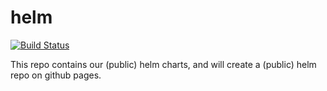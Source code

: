 # helm

[![Build Status](https://travis-ci.com/CognotektGmbH/helm.svg?branch=master)](https://travis-ci.com/CognotektGmbH/helm)

This repo contains our (public) helm charts, and will create a (public) helm repo on github pages.
